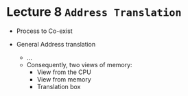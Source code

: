 # Lecture 8 `Address Translation`

+ Process to Co-exist

+ General Address translation
  + ...
  + Consequently, two views of memory:
    + View from the CPU
    + View from memory
    + Translation box
 